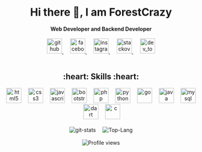 <div align="center">
  <h1> Hi there 👋, I am ForestCrazy </h1>
  <b>Web Developer and Backend Developer</b>
  <br>
  <br>
  <a href="https://github.com/ForestCrazy">
    <img src='https://cdn.jsdelivr.net/npm/simple-icons@v3/icons/github.svg' alt='github' height='40'>
  </a> &emsp;
  <a href="https://www.facebook.com/profile.php?id=100010520769733">
    <img src='https://cdn.jsdelivr.net/npm/simple-icons@v3/icons/facebook.svg' alt='facebook' height='40'>
  </a> &emsp;
  <a href="https://www.instagram.com/fruitytime_th/">
    <img src='https://cdn.jsdelivr.net/npm/simple-icons@v3/icons/instagram.svg' alt='instagram' height='40'>
  </a> &emsp;
  <a href="https://stackoverflow.com/users/13245060">
    <img src='https://cdn.jsdelivr.net/npm/simple-icons@v3/icons/stackoverflow.svg' alt='stackoverflow' height='40'>
  </a> &emsp;
  <a href="https://dev.to/forestcrazy">
    <img src='https://cdn.jsdelivr.net/npm/simple-icons@v3/icons/dev-dot-to.svg' alt='dev_to' height='40'>
  </a>
</div>
<br>
<div align="center">
  <h2>:heart: Skills :heart:</h2>
  <img src='https://cdn.jsdelivr.net/npm/simple-icons@v3/icons/html5.svg' alt='html5' height='40'>&emsp;
  <img src='https://cdn.jsdelivr.net/npm/simple-icons@v3/icons/css3.svg' alt='css3' height='40'>&emsp;
  <img src='https://cdn.jsdelivr.net/npm/simple-icons@v3/icons/javascript.svg' alt='javascript' height='40'>&emsp;
  <img src='https://cdn.jsdelivr.net/npm/simple-icons@v3/icons/bootstrap.svg' alt='bootstrap' height='40'>&emsp;
  <img src='https://cdn.jsdelivr.net/npm/simple-icons@v3/icons/php.svg' alt='php' height='40'>&emsp;
  <img src='https://cdn.jsdelivr.net/npm/simple-icons@v3/icons/python.svg' alt='python' height='40'>&emsp;
  <img src='https://cdn.jsdelivr.net/npm/simple-icons@v3/icons/go.svg' alt='go' height='40'>&emsp;
  <img src='https://cdn.jsdelivr.net/npm/simple-icons@v3/icons/java.svg' alt='java' height='40'>&emsp;
  <img src='https://cdn.jsdelivr.net/npm/simple-icons@v3/icons/mysql.svg' alt='mysql' height='40'>&emsp;
  <img src='https://cdn.jsdelivr.net/npm/simple-icons@v3/icons/dart.svg' alt='dart' height='40'>&emsp;
  <img src='https://cdn.jsdelivr.net/npm/simple-icons@v3/icons/c.svg' alt='c' height='40'>&emsp;
</div>
<br>
<div align="center">
  <img src='https://github-readme-stats.vercel.app/api?username=forestcrazy&count_private=true&show_icons=true&theme=synthwave' alt='git-stats'>&emsp;
  <img src='https://github-readme-stats.vercel.app/api/top-langs/?username=ForestCrazy&theme=synthwave' alt='Top-Lang'>
  <br>
  <br>
  <img src="https://gpvc.arturio.dev/ForestCrazy" alt="Profile views">  
</div>
